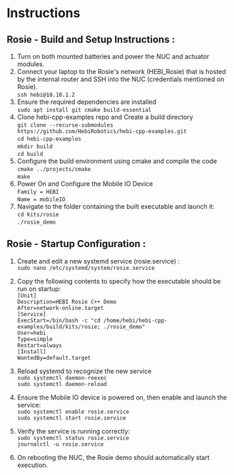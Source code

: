 # Instructions

## Rosie - Build and Setup Instructions :

1. Turn on both mounted batteries and power the NUC and actuator modules.  
2. Connect your laptop to the Rosie's network (HEBI_Rosie) that is hosted by the internal router and SSH into the NUC (credentials mentioned on Rosie).  
  `ssh hebi@10.10.1.2`  
3. Ensure the required dependencies are installed  
  `sudo apt install git cmake build-essential`  
4. Clone hebi-cpp-examples repo and Create a build directory    
  `git clone --recurse-submodules https://github.com/HebiRobotics/hebi-cpp-examples.git`  
  `cd hebi-cpp-examples`  
  `mkdir build`  
  `cd build`  
5. Configure the build environment using cmake and compile the code  
  `cmake ../projects/cmake`  
  `make`  
6. Power On and Configure the Mobile IO Device  
  `Family = HEBI`  
  `Name = mobileIO`  
7. Navigate to the folder containing the built executable and launch it:  
  `cd kits/rosie`  
  `./rosie_demo`  


## Rosie - Startup Configuration :

1. Create and edit a new systemd service (rosie.service) :  
  `sudo nano /etc/systemd/system/rosie.service`  
2. Copy the following contents to specify how the executable should be run on startup:  
  `[Unit]`  
  `Description=HEBI Rosie C++ Demo`  
  `After=network-online.target`  
  `[Service]`  
  `ExecStart=/bin/bash -c "cd /home/hebi/hebi-cpp-examples/build/kits/rosie; ./rosie_demo"`  
  `User=hebi`  
  `Type=simple`  
  `Restart=always`  
  `[Install]`  
  `WantedBy=default.target`  
		
3. Reload systemd to recognize the new service  
  `sudo systemctl daemon-reexec`  
         `sudo systemctl daemon-reload`  
4. Ensure the Mobile IO device is powered on, then enable and launch the service:  
  `sudo systemctl enable rosie.service`  
  `sudo systemctl start rosie.service`  
5. Verify the service is running correctly:  
  `sudo systemctl status rosie.service`  
  `journalctl -u rosie.service`  
6. On rebooting the NUC, the Rosie demo should automatically start execution.  
